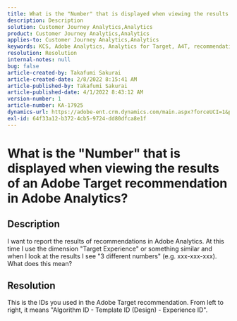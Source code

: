 ```yaml
---
title: What is the "Number" that is displayed when viewing the results of an Adobe Target recommendation in Adobe Analytics?
description: Description
solution: Customer Journey Analytics,Analytics
product: Customer Journey Analytics,Analytics
applies-to: Customer Journey Analytics,Analytics
keywords: KCS, Adobe Analytics, Analytics for Target, A4T, recommendation
resolution: Resolution
internal-notes: null
bug: false
article-created-by: Takafumi Sakurai
article-created-date: 2/8/2022 8:15:41 AM
article-published-by: Takafumi Sakurai
article-published-date: 4/1/2022 8:43:12 AM
version-number: 1
article-number: KA-17925
dynamics-url: https://adobe-ent.crm.dynamics.com/main.aspx?forceUCI=1&pagetype=entityrecord&etn=knowledgearticle&id=5fe15f46-b788-ec11-93b0-00224805eb8d
exl-id: 64f33a12-b372-4cb5-9724-dd80dfca8e1f
---
```

# What is the "Number" that is displayed when viewing the results of an Adobe Target recommendation in Adobe Analytics?

## Description

I want to report the results of recommendations in Adobe Analytics. At this time I use the dimension "Target Experience" or something similar and when I look at the results I see "3 different numbers" (e.g. xxx-xxx-xxx). What does this mean?

## Resolution


This is the IDs you used in the Adobe Target recommendation. From left to right, it means "Algorithm ID - Template ID (Design) - Experience ID".
